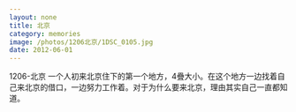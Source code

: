 ```yaml
---
layout: none
title: 北京
category: memories
image: /photos/1206北京/1DSC_0105.jpg
date: 2012-06-01
---
```

1206-北京 一个人初来北京住下的第一个地方，4疊大小。在这个地方一边找着自己来北京的借口，一边努力工作着。对于为什么要来北京，理由其实自己一直都知道。
